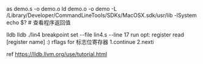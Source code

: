 as demo.s -o demo.o
ld demo.o -o demo -L /Library/Developer/CommandLineTools/SDKs/MacOSX.sdk/usr/lib -lSystem
echo $? # 查看程序返回值

lldb
lldb ./lin4
breakpoint set --file lin4.s --line 17
run
opt:
register read [register name] :) rflags for 标志位寄存器
1.continue
2.nexti

ref https://lldb.llvm.org/use/tutorial.html
